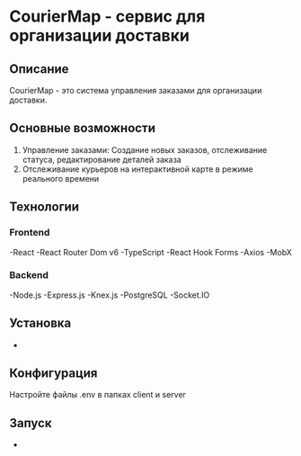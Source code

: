 # CourierMap - сервис для организации доставки
## Описание
CourierMap - это система управления заказами для организации доставки.

## Основные возможности
1. Управление заказами: Создание новых заказов, отслеживание статуса, редактирование деталей заказа
2. Отслеживание курьеров на интерактивной карте в режиме реального времени

## Технологии
### Frontend
-React
-React Router Dom v6
-TypeScript
-React Hook Forms
-Axios
-MobX
### Backend
-Node.js 
-Express.js
-Knex.js
-PostgreSQL
-Socket.IO

## Установка
-

## Конфигурация
Настройте файлы .env в папках client и server

## Запуск
-